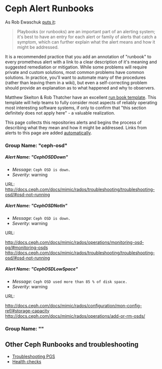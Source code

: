 # Ceph Alert Runbooks

As Rob Ewaschuk [puts it](https://docs.google.com/document/d/199PqyG3UsyXlwieHaqbGiWVa8eMWi8zzAn0YfcApr8Q/edit#):
> Playbooks (or runbooks) are an important part of an alerting system; it's best to have an entry for each alert or family of alerts that catch a symptom, which can further explain what the alert means and how it might be addressed.

It is a recommended practice that you add an annotation of "runbook" to every prometheus alert with a link to a clear description of it's meaning and suggested remediation or mitigation. While some problems will require private and custom solutions, most common problems have common solutions. In practice, you'll want to automate many of the procedures (rather than leaving them in a wiki), but even a self-correcting problem should provide an explanation as to what happened and why to observers.

Matthew Skelton & Rob Thatcher have an excellent [run book template](https://github.com/SkeltonThatcher/run-book-template). This template will help teams to fully consider most aspects of reliably operating most interesting software systems, if only to confirm that "this section definitely does not apply here" - a valuable realization.

This page collects this repositories alerts and begins the process of describing what they mean and how it might be addressed. Links from alerts to this page are added [automatically](https://github.com/devopyio/ceph-monitoring-mixin/blob/master/alerts/add-runbook-links.libsonnet).


### Group Name: "ceph-osd"
##### Alert Name: "CephOSDDown"
+ *Message*: `Ceph OSD is down.`
+ *Severity*: warning

URL: http://docs.ceph.com/docs/mimic/rados/troubleshooting/troubleshooting-osd/#osd-not-running

##### Alert Name: "CephOSDNotIn"
+ *Message*: `Ceph OSD is down.`
+ *Severity*: warning

URL:

http://docs.ceph.com/docs/mimic/rados/operations/monitoring-osd-pg/#monitoring-osds
http://docs.ceph.com/docs/mimic/rados/troubleshooting/troubleshooting-osd/#osd-not-running

##### Alert Name: "CephOSDLowSpace"
+ *Message*: `Ceph OSD used more than 85 % of disk space.`
+ *Severity*: warning

URL:

http://docs.ceph.com/docs/mimic/rados/configuration/mon-config-ref/#storage-capacity
http://docs.ceph.com/docs/mimic/rados/operations/add-or-rm-osds/

### Group Name: ""


## Other Ceph Runbooks and troubleshooting

+ [Troubleshooting PGS](http://docs.ceph.com/docs/mimic/rados/troubleshooting/troubleshooting-pg/#troubleshooting-pg-errors)
+ [Health checks](http://docs.ceph.com/docs/mimic/rados/operations/health-checks/)
